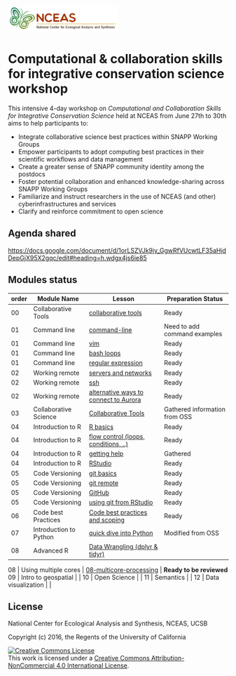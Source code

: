 <img style="align: left;width: 250px;" src=05-code-versioning/images/NCEAS_logo.png />

Computational & collaboration skills for integrative conservation science workshop
=====

This intensive 4-day workshop on *Computational and Collaboration Skills for Integrative Conservation Science* held at NCEAS from June 27th to 30th aims to help participants to:

* Integrate collaborative science best practices within SNAPP Working Groups
* Empower participants to adopt computing best practices in their scientific workflows and data management
* Create a greater sense of SNAPP community identity among the postdocs
* Foster potential collaboration and enhanced knowledge-sharing across SNAPP Working Groups
* Familiarize and instruct researchers in the use of NCEAS (and other) cyberinfrastructures and services
* Clarify and reinforce commitment to open science
 

## Agenda shared

<https://docs.google.com/document/d/1orLSZVJk9jy_GgwRfVUcwtLF35aHjdDepGjX95X2gqc/edit#heading=h.wdgx4js6ie85>

## Modules status

order  |  Module Name  |  Lesson  |  Preparation Status
------ |  -----------  |  -------- |  ------------------ 
00     | Collaborative Tools| [collaborative tools](00-collaborative-tools/1-virtual-collaboration.md) | Ready
01  | Command line  |  [command-line](01-command-line/1-command-line.md)  |  Need to add command examples
01  | Command line  |  [vim](01-command-line/2-vim.md) |  Ready   
01  | Command line  |  [bash loops](01-command-line/3-bash-loops.md) |  Ready 
01  | Command line  |  [regular expression](01-command-line/4-regular-expressions.md) |  Ready 
02  | Working remote | [servers and networks](02-working-remote/1-servers-and-networks.md)  |  Ready
02  | Working remote | [ssh](02-working-remote/2-ssh-tmux.md) | Ready
02  | Working remote | [alternative ways to connect to Aurora](02-working-remote/3-working-remote-alternatives.md) |Ready 
03  | Collaborative Science | [Collaborative Tools](00-collaborative-tools/virtual-collaboration.md) | Gathered information from OSS
04  | Introduction to R | [R basics](04-Intro-R/1-R-basics.Rmd) | Ready
04  | Introduction to R | [flow control (loops, conditions, ..)](04-Intro-R/2-R-control.Rmd) | Ready
04  | Introduction to R | [getting help](04-Intro-R/3-rhelp.md) | Gathered 
04  | Introduction to R | [RStudio](04-Intro-R/5-RStudio.md) | Ready
05  | Code Versioning  | [git basics](05-code-versioning/1-code_versioning_basics.md) | Ready
05  | Code Versioning  | [git remote](05-code-versioning/2-code-versioning-remote.md) | Ready
05  | Code Versioning  | [GitHub](05-code-versioning/3-GitHub.md) | Ready
05  | Code Versioning  | [using git from RStudio](05-code-versioning/4-getting-started-with-git-in-RStudio.md) | Ready
06  | Code best Practices | [Code best practices and scoping](1-coding-best-practices-general-tips.md) | Ready
07  | Introduction to Python | [quick dive into Python](07-intro_Python/1-quick-dive-into-python.md) | Modified from OSS
08  |  Advanced R | [Data Wrangling (dplyr & tidyr)](08-advanced-R/1-data-wrangling.md)


08  |  Using multiple cores | [08-multicore-processing](08-multicore-processing/1-multiprocessing-tools.md) | **Ready to be reviewed**
09  | Intro to geospatial | |
10  | Open Science | |
11  | Semantics | |
12  | Data visualization | |
 

## License

National Center for Ecological Analysis and Synthesis, NCEAS, UCSB

Copyright (c) 2016, the Regents of the University of California

<a rel="license" href="http://creativecommons.org/licenses/by-nc/4.0/"><img alt="Creative Commons License" style="border-width:0" src="https://i.creativecommons.org/l/by-nc/4.0/88x31.png" /></a><br />This work is licensed under a <a rel="license" href="http://creativecommons.org/licenses/by-nc/4.0/">Creative Commons Attribution-NonCommercial 4.0 International License</a>.



   
  

